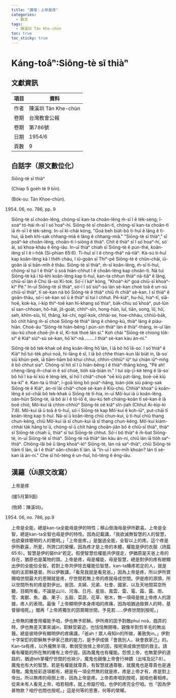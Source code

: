 ```yaml
---
title: "講壇：上帝是疼"
categories:
  - 散文
tags:
  - 陳溪圳 Tân Khe-chùn
toc: true
toc_sticky: true
---
```


# Káng-toâⁿ:Siōng-tè sī thiàⁿ

## 文獻資訊

| 項目 | 資料 |
|---|---|
| 作者 | 陳溪圳 Tân Khe-chùn |
| 卷期 | 台灣教會公報 |
| 卷期 | 第786號 |
| 日期 | 1954/6 |
| 頁數 | 9 |

## 白話字（原文數位化）

Siōng-tè sī thiàⁿ

(Chiap 5 goe̍h tē 9 bīn).

(Bo̍k-su: Tân Khoe-chùn).

1954. 06, no. 786, pp. 9

Siōng-tè sī choân-lêng, chóng-sī kan-ta choân-lêng m̄-sī I ê te̍k-sèng; î-soaⁿ tó-hái m̄-sī I só͘ hoaⁿ-hí. Siōng-tè sī choân-tì, chóng-sī kan-ta choân-tì iā m̄-sī I ê te̍k-sèng. In-uī kì-chài kóng, "Goá beh bia̍t-bô tì-huī ê lâng ê tì-huì, iā beh khì-sak chhang-miâ ê lâng ê chhang-miâ." "Siōng-tè sī thiàⁿ," sī poâⁿ-kè choân-lêng, choân-tì í-siōng ê thiàⁿ. Chit ê thiàⁿ sī I só͘ hoaⁿ-hí, só͘ ài, só͘ khoa-kháu ê êng-iāu. In-uī thiàⁿ chiah sī Siōng-tè ê pún-thé, koân-lêng sī I ê i-ho̍k (Si-phian 65:6). Tì-huī sī I ê chng-thāⁿ nā-tiāⁿ. Ká-sú tì-huī kap koân-lêng kā I the̍h cháu, I iû-goân sī Thiⁿ-pē Siōng-tè ê chûn-chāi, iû-goân iā sī bān-mi̍h ê thâu. Siōng-tè sī thiàⁿ, m̄-sī koân-lêng, m̄-sī tì-huì, chóng-sī tuì I ê thiàⁿ ū soà hián-chhut I ê choân-lêng kap choân-tì. Nā tuì Siōng-tè kā i tû-khì koân-lêng kap tì-huī, kan-ta chhun thiàⁿ nā-tiāⁿ ê lâng, chiū-sī lán ê Chú Iâ-so͘ Ki-tok. Só͘-í I káⁿ kóng, "Khoàⁿ-kìⁿ goá chiū-sī khoàⁿ-kìⁿ Pē." In-uī Siōng-tè sī thiàⁿ, só͘-í I só͘ siúⁿ-sù lán sè-kan choè toā ê un-sù chiū-sī thiàⁿ, tī sè-kan nā bô Siōng-tè ê thiàⁿ chiū m̄ chiâⁿ sè-kan. I sī thiàⁿ ê goân-thâu, só͘-í sè-kan só͘ ū ê thiàⁿ sī tuì I chhut. Pē-kiáⁿ, hu-hū, hiaⁿ-tī, siā-hoē, kok-ka, í-ki̍p thiⁿ-toē kan hī-khang só͘ thiaⁿ, ba̍k-chiu só͘ khoàⁿ, put-lūn sī san-chhoan, hô-hái, ji̍t-goa̍t, chhiⁿ-sîn, hong-hûn, luî, tiān, song, lō͘, hō͘, seh, khîm-siù, hî, thâng, ké-chí, ngó͘-kok, chhài-se, hoe-chháu, chhiū-ba̍k, bô chi̍t hāng m̄-sī choè Siōng-tè thiàⁿ lâng ê chèng-kù, thiàⁿ lâng ê piáu-hiān. Choè-āu "Siōng-tè hián-bêng I pún-sin thiàⁿ lán ê thiàⁿ-thàng, in-uī lán iáu-kú choè choē-jîn ê sî, Ki-tok thoè lán sí." Koh chài "Siōng-tè chiong to̍k-siⁿ ê Kiáⁿ siúⁿ-sù sè-kan, hō͘ kìⁿ-nā.........I thiàⁿ sè-kan kàu án-ni."

Siōng-tè bô tek-khak oē ēng koân-lêng hō͘ lán, I iā bô hō͘ Iâ-so͘. I só͘ thiàⁿ ê Kiáⁿ hō͘ tuì-te̍k phuì noā, hì-lāng ê sî, I iā bô chhe thian-kun lâi bia̍t in, Iâ-so͘ siū khún-pek, iā tiām-tiām bô khui chhuì, chhin-chhiūⁿ iûⁿ tuì chián iûⁿ-mn̂g ê bô chhut siaⁿ. Chóng-sī hit sî I ū hián-bêng I ê thiàⁿ-thàng kóng, "Pē ah! chèng-lâng m̄-chai in ê só͘ choè, tio̍h sià-bián in." I tuì si̍p-jī-kè téng ê Iâ-so͘ bô hō͘ I ka-kī kiù ê lêng-le̍k, sī hō͘ I chiâⁿ-choè "oē kiù pa̍t-lâng, boē-oē kiù ka-kī" ê. Kan-ta ū thiàⁿ, í-goā lóng bô poàⁿ-hāng, loán-jio̍k siū pàng-sak Siōng-tè ê Kiáⁿ, án-ni lâi chiâⁿ-choè sè-kan ê Kiù-chú. Chhiáⁿ khoàⁿ ū koân-lêng ê só͘-chāi bô tek-khak ū Siōng-tè tī-hia, in-uī Mô͘-kuí iā ū koân-lêng. oàn-hūn Siōng-tè, iā bô ài I ê tō-lō͘ ê, iáu-kú teh chiáng-koân tī sè-kan ê iā boē chió, Mô͘-kuí iā chhin-chhiūⁿ Siōng-tè oē kiâⁿ sîn-jiah (Chhut Ai-ki̍p-kì 7:8). Mô͘-kuì iā ū toā ê tì-huī, só͘-í Siōng-tè kap Mô͘-kuí ê koh-iūⁿ, put-chāi tī koân-lêng kap tì-huī. Nā-sī ū koân-lêng chiū chun-kuì, ū tì-huī chiū thang chun-kèng, chiū Mô͘-kuí iā sī chun-kuì iā sī thang chun-kèng. Mô͘-kuí kiám-chhái ta̍k hāng to͘ ū, chóng-sī ū chi̍t hāng choân-jiân bô ê chiū-sī thiàⁿ, thiàⁿ sī Siōng-tè chiah ū, thiàⁿ sī tuì Siōng-tè chhut. Só͘-í bô thiàⁿ ê m̄-bat Siōng-tè, in-uī Siōng-tè sī thiàⁿ. Siōng-tè nā thiàⁿ lán kàu án-ni, chiū lán iā tio̍h saⁿ-thiàⁿ. Chiông-lâi bē ū lâng khoàⁿ-kìⁿ Siōng-tè, lán nā saⁿ-thiàⁿ, chiū Siōng-tè tiàm tī lán, iā I ê thiàⁿ oân-choân tī lán. iā "In-uī I sím-mi̍h khoán? lán tī sè-kan iā án-ni." Che sī hô-téng ê un-huī, hô-téng ê êng-iāu.

## 漢羅（Ùi原文改寫）

上帝是疼

(接5月第9面)

(牧師：陳溪圳)。

1954. 06, no. 786, pp.9

上帝是全能，總是kan-ta全能毋是伊的特性；移山倒海毋是伊所歡喜。上帝是全智，總是kan-ta全智也毋是伊的特性。因為記載講，「我欲滅無智慧的人的智慧，也欲棄拺聰明的人的聰明。」「上帝是疼，」是盤過全能，全智以上的疼。這个疼是伊所歡喜，所愛，所誇口的榮耀。因為疼才是上帝的本體，權能是伊的衣服（詩篇65:6）。智慧是伊的裝thāⁿ若定。假使智慧佮權能共伊提走，伊猶原是天爸上帝的存在，猶原也是萬物的頭。上帝是疼，毋是權能，毋是智慧，總是對伊的疼有紲顯出伊的全能佮全智。若對上帝共伊除去權能佮智慧，kan-ta賰疼若定的人，就是咱的主耶穌基督。所以伊敢講，「看見我就是看見爸。」因為上帝是疼，所以伊所賞賜咱世間最大的恩賜就是疼，佇世間若無上帝的疼就毋成世間。伊是疼的源頭，所以世間所有的疼是對伊出。爸囝、夫婦、兄弟、社會、國家、以及天地間耳空所聽，目睭所看，不論是山川、河海、日月、星辰、風雲、雷、電、霜、露、雨、雪、禽獸、魚、蟲、果子、五穀、菜蔬、花草、樹木，無一項毋是做上帝疼人的證據，疼人的表現。最後「上帝顯明伊本身疼咱的疼痛，因為咱猶過做罪人的時，基督替咱死。」閣再「上帝將獨生的囝賞賜世間，予見若......伊疼世間到按呢。」

上帝無的確會用權能予咱，伊也無予耶穌。伊所疼的囝予對敵phuì noā，戲弄的時，伊也無差天軍來滅in，耶穌受窘迫，也恬恬無開喙，親像羊對剪羊毛的無出聲。總是彼時伊有顯明伊的疼痛講，「爸ah！眾人毋知in的所做，著赦免in。」伊對十字架釘的耶穌無予伊家己救的能力，是予伊成做「會救別人，袂會救家己」的。Kan-ta有疼，以外攏無半項，軟弱受放拺上帝的囝，按呢來成做世間的救主。請看有權能的所在無的確有上帝佇遐，因為魔鬼也有權能。怨恨上帝，也無愛伊的道路的，猶過teh掌權佇世間的也袂少，魔鬼也親像上帝會行神蹟（出埃及記7:8）。魔鬼也有大的智慧。若是有權能就尊貴，有智慧就通尊敬，就魔鬼也是尊貴也是通尊敬。魔鬼撿彩逐項都有，總是有一項全然無的就是疼，疼是上帝才有，疼是對上帝出。所以無疼的毋捌上帝，因為上帝是疼。上帝若疼咱到按呢，就咱也著相疼。從來未有人看見上帝，咱若相疼，就上帝踮佇咱，也伊的疼完全佇咱。也「因為伊甚物款？咱佇也間也按呢。」這是何等的恩惠，何等的榮耀。
